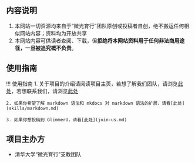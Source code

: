 ## 内容说明

1. 本网站一切资源均来自于“微光育行”团队原创或投稿者自创，绝不搬运任何相似网站内容；资料均为开放共享
2. 本网站内容可供读者查阅、下载，但**拒绝将本网站资料用于任何非法商用途径，一旦被追究概不负责**。

## 使用指南

!!! 使用指南
    1. 关于项目的介绍请阅读项目主页，若想了解我们团队，请浏览[此处](about-us.md)，若想联系我们，请浏览[此处](contact-us.md)
    
    2. 如果你希望了解 markdown 语法和 mkdocs 对 markdown 语法的扩展，请看[此处](skills/markdown.md)
    
    3. 如果你想投稿到 GlimmerU，请看[此处](join-us.md)

## 项目主办方

- 清华大学“微光育行”支教团队
